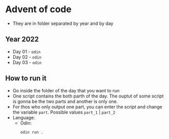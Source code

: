 # Advent of code
- They are in folder separated by year and by day

## Year 2022
- Day 01 - `odin`
- Day 02 - `odin`
- Day 03 - `odin`

## How to run it
- Go inside the folder of the day that you want to run
- One script contains the both parth of the day. The ouptut of some script is gonna be the two parts and another is only one.
- For thos who only output one part, you can enter the script and change the variable `part`. Possible values `part_1` | `part_2`
- Language:
  - Odin:
    ```console
    odin run .
    ```
